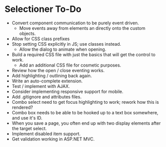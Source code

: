 # Selectioner To-Do

- Convert component communication to be purely event driven.
	- Move events away from elements an directly onto the custom objects.
- Allow for CSS class prefixes
- Stop setting CSS explicitly in JS; use classes instead.
	- Allow the dialog to animate when opening.
- Build a required CSS file with just the basics that will get the control to work.
	- Add an additional CSS file for cosmetic purposes.
- Review how the open / close eventing works.
- Add highlighting / outlining back again.
- Write an auto-complete extension.
- Test / implement with AJAX.
- Consider implementing responsive support for mobile.
- Add .gitignore and attributes files.
- Combo select need to get focus highlighting to work; rework how this is rendered?
- Combo box needs to be able to be hooked up to a text box somewhere, and use it's ID.
- When you save a page, you often end up with two display elements after the target select.
- Implement disabled item support.
- Get validation working in ASP.NET MVC.